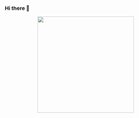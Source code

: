### Hi there 👋

<div id="header" align="center">
  <img src="https://media.giphy.com/media/MWRiRARGbMKBnErBHX/giphy.gif" width="300"/>
</div>
